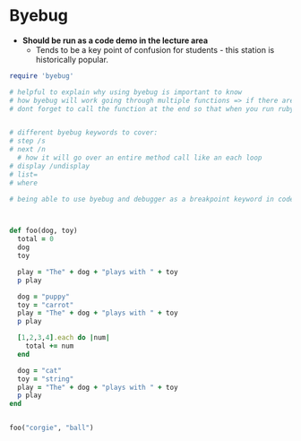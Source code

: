 # Byebug

+ **Should be run as a code demo in the lecture area**
  + Tends to be a key point of confusion for students - this station is historically popular.

```ruby
require 'byebug'

# helpful to explain why using byebug is important to know
# how byebug will work going through multiple functions => if there are functions being called inside other functions
# dont forget to call the function at the end so that when you run ruby filename.rb it hops into the function


# different byebug keywords to cover:
# step /s
# next /n
  # how it will go over an entire method call like an each loop
# display /undisplay
# list=
# where

# being able to use byebug and debugger as a breakpoint keyword in code



def foo(dog, toy)
  total = 0
  dog
  toy

  play = "The" + dog + "plays with " + toy
  p play

  dog = "puppy"
  toy = "carrot"
  play = "The" + dog + "plays with " + toy
  p play

  [1,2,3,4].each do |num|
    total += num
  end

  dog = "cat"
  toy = "string"
  play = "The" + dog + "plays with " + toy
  p play
end


foo("corgie", "ball")
```